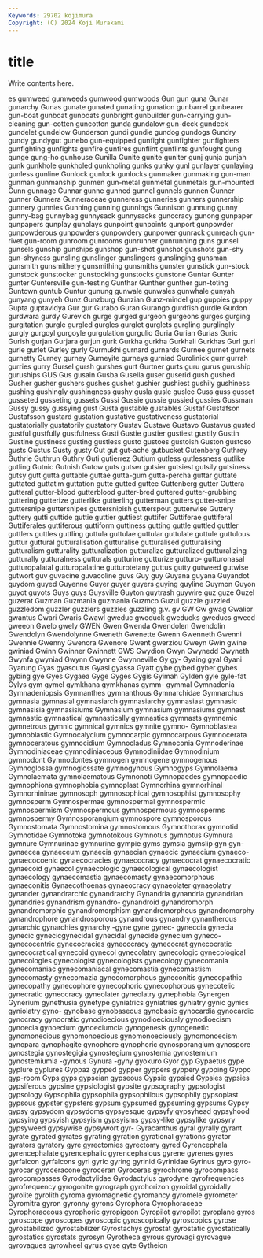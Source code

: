 ```yaml
---
Keywords: 29702 kojimura
Copyright: (C) 2024 Koji Murakami
---
```


# title

Write contents here.



es gumweed gumweeds gumwood gumwoods
Gun gun guna Gunar gunarchy Gunas gunate gunated gunating gunation
gunbarrel gunbearer gun-boat gunboat gunboats gunbright gunbuilder gun-carrying gun-cleaning gun-cotten
guncotton gunda gundalow gun-deck gundeck gundelet gundelow Gunderson gundi gundie
gundog gundogs Gundry gundy gundygut gunebo gun-equipped gunfight gunfighter gunfighters
gunfighting gunfights gunfire gunfires gunflint gunflints gunfought gung gunge gung-ho
gunhouse Gunilla Gunite gunite guniter gunj gunja gunjah gunk gunkhole
gunkholed gunkholing gunks gunky gunl gunlayer gunlaying gunless gunline Gunlock
gunlock gunlocks gunmaker gunmaking gun-man gunman gunmanship gunmen gun-metal gunmetal
gunmetals gun-mounted Gunn gunnage Gunnar gunne gunned gunnel gunnels gunnen
Gunner gunner Gunnera Gunneraceae gunneress gunneries gunners gunnership gunnery gunnies
Gunning gunning gunnings Gunnison gunnung gunny gunny-bag gunnybag gunnysack gunnysacks
gunocracy gunong gunpaper gunpapers gunplay gunplays gunpoint gunpoints gunport gunpowder
gunpowderous gunpowders gunpowdery gunpower gunrack gunreach gun-rivet gun-room gunroom gunrooms
gunrunner gunrunning guns gunsel gunsels gunship gunships gunshop gun-shot gunshot
gunshots gun-shy gun-shyness gunsling gunslinger gunslingers gunslinging gunsman gunsmith gunsmithery
gunsmithing gunsmiths gunster gunstick gun-stock gunstock gunstocker gunstocking gunstocks gunstone
Guntar Gunter gunter Guntersville gun-testing Gunthar Gunther gunther gun-toting Guntown
guntub Guntur gunung gunwale gunwales gunwhale gunyah gunyang gunyeh Gunz
Gunzburg Gunzian Gunz-mindel gup guppies guppy Gupta guptavidya Gur gur
Gurabo Guran Gurango gurdfish gurdle Gurdon gurdwara gurdy Gurevich gurge
gurged gurgeon gurgeons gurges gurging gurgitation gurgle gurgled gurgles gurglet
gurglets gurgling gurglingly gurgly gurgoyl gurgoyle gurgulation gurgulio Guria Gurian
Gurias Guric Gurish gurjan Gurjara gurjun gurk Gurkha gurkha Gurkhali
Gurkhas Gurl gurl gurle gurlet Gurley gurly Gurmukhi gurnard gurnards
Gurnee gurnet gurnets gurnetty Gurney gurney Gurneyite gurneys gurniad Gurolinick
gurr gurrah gurries gurry Gursel gursh gurshes gurt Gurtner gurts
guru gurus guruship guruships GUS Gus gusain Gusba Gusella guser
guserid gush gushed Gusher gusher gushers gushes gushet gushier gushiest
gushily gushiness gushing gushingly gushingness gushy gusla gusle guslee Guss
guss gusset gusseted gusseting gussets Gussi Gussie gussie gussied gussies
Gussman Gussy gussy gussying gust Gusta gustable gustables Gustaf Gustafson
Gustafsson gustard gustation gustative gustativeness gustatorial gustatorially gustatorily gustatory Gustav
Gustave Gustavo Gustavus gusted gustful gustfully gustfulness Gusti Gustie gustier
gustiest gustily Gustin Gustine gustiness gusting gustless gusto gustoes gustoish
Guston gustoso gusts Gustus Gusty gusty Gut gut gut-ache gutbucket
Gutenberg Guthrey Guthrie Guthrun Guthry Guti gutierrez Gutium gutless gutlessness
gutlike gutling Gutnic Gutnish Gutow guts gutser gutsier gutsiest gutsily
gutsiness gutsy gutt gutta guttable guttae gutta-gum gutta-percha guttar guttate
guttated guttatim guttation gutte gutted guttee Guttenberg gutter Guttera gutteral
gutter-blood gutterblood gutter-bred guttered gutter-grubbing guttering gutterize gutterlike gutterling gutterman
gutters gutter-snipe guttersnipe guttersnipes guttersnipish gutterspout gutterwise Guttery guttery gutti
guttide guttie guttier guttiest guttifer Guttiferae guttiferal Guttiferales guttiferous guttiform
guttiness gutting guttle guttled guttler guttlers guttles guttling guttula guttulae
guttular guttulate guttule guttulous guttur guttural gutturalisation gutturalise gutturalised gutturalising
gutturalism gutturality gutturalization gutturalize gutturalized gutturalizing gutturally gutturalness gutturals gutturine
gutturize gutturo- gutturonasal gutturopalatal gutturopalatine gutturotetany guttus gutty gutweed gutwise
gutwort guv guvacine guvacoline guvs Guy guy Guyana guyana Guyandot
guydom guyed Guyenne Guyer guyer guyers guying guyline Guymon Guyon
guyot guyots Guys guys Guysville Guyton guytrash guywire guz guze
Guzel guzerat Guzman Guzmania guzmania Guzmco Guzul guzzle guzzled guzzledom
guzzler guzzlers guzzles guzzling g.v. gv GW Gw gwag Gwalior
gwantus Gwari Gwaris Gwawl gweduc gweduck gweducks gweducs gweed gweeon
Gwelo gwely GWEN Gwen Gwenda Gwendolen Gwendolin Gwendolyn Gwendolynne Gweneth
Gwenette Gwenn Gwenneth Gwenni Gwennie Gwenny Gwenora Gwenore Gwent gwerziou
Gweyn Gwin gwine gwiniad Gwinn Gwinner Gwinnett GWS Gwydion Gwyn
Gwynedd Gwyneth Gwynfa gwyniad Gwynn Gwynne Gwynneville Gy gy- Gyaing
gyal Gyani Gyarung Gyas gyascutus Gyasi gyassa Gyatt gybe gybed
gyber gybes gybing gye Gyes Gygaea Gyge Gyges Gygis Gyimah
Gylden gyle gyle-fat Gylys gym gymel gymkhana gymkhanas gymm- gymmal
Gymnadenia Gymnadeniopsis Gymnanthes gymnanthous Gymnarchidae Gymnarchus gymnasia gymnasial gymnasiarch gymnasiarchy
gymnasiast gymnasic gymnasisia gymnasisiums Gymnasium gymnasium gymnasiums gymnast gymnastic gymnastical
gymnastically gymnastics gymnasts gymnemic gymnetrous gymnic gymnical gymnics gymnite gymno-
Gymnoblastea gymnoblastic Gymnocalycium gymnocarpic gymnocarpous Gymnocerata gymnoceratous gymnocidium Gymnocladus Gymnoconia
Gymnoderinae Gymnodiniaceae gymnodiniaceous Gymnodiniidae Gymnodinium gymnodont Gymnodontes gymnogen gymnogene gymnogenous
Gymnoglossa gymnoglossate gymnogynous Gymnogyps Gymnolaema Gymnolaemata gymnolaematous Gymnonoti Gymnopaedes gymnopaedic
gymnophiona gymnophobia gymnoplast Gymnorhina gymnorhinal Gymnorhininae gymnosoph gymnosophical gymnosophist gymnosophy
gymnosperm Gymnospermae gymnospermal gymnospermic gymnospermism Gymnospermous gymnospermous gymnosperms gymnospermy Gymnosporangium
gymnospore gymnosporous Gymnostomata Gymnostomina gymnostomous Gymnothorax gymnotid Gymnotidae Gymnotoka gymnotokous
Gymnotus gymnotus Gymnura gymnure Gymnurinae gymnurine gympie gyms gymsia gymslip
gyn gyn- gynaecea gynaeceum gynaecia gynaecian gynaecic gynaecium gynaeco- gynaecocoenic
gynaecocracies gynaecocracy gynaecocrat gynaecocratic gynaecoid gynaecol gynaecologic gynaecological gynaecologist gynaecology
gynaecomastia gynaecomasty gynaecomorphous gynaeconitis Gynaecothoenas gynaeocracy gynaeolater gynaeolatry gynander gynandrarchic
gynandrarchy Gynandria gynandria gynandrian gynandries gynandrism gynandro- gynandroid gynandromorph gynandromorphic
gynandromorphism gynandromorphous gynandromorphy gynandrophore gynandrosporous gynandrous gynandry gynantherous gynarchic gynarchies
gynarchy -gyne gyne gynec- gyneccia gynecia gynecic gynecicgynecidal gynecidal gynecide
gynecium gyneco- gynecocentric gynecocracies gynecocracy gynecocrat gynecocratic gynecocratical gynecoid gynecol
gynecolatry gynecologic gynecological gynecologies gynecologist gynecologists gynecology gynecomania gynecomaniac gynecomaniacal
gynecomastia gynecomastism gynecomasty gynecomazia gynecomorphous gyneconitis gynecopathic gynecopathy gynecophore gynecophoric
gynecophorous gynecotelic gynecratic gyneocracy gyneolater gyneolatry gynephobia Gynergen Gynerium gynethusia
gynetype gyniatrics gyniatries gyniatry gynic gynics gyniolatry gyno- gynobase gynobaseous
gynobasic gynocardia gynocardic gynocracy gynocratic gynodioecious gynodioeciously gynodioecism gynoecia gynoecium
gynoeciumcia gynogenesis gynogenetic gynomonecious gynomonoecious gynomonoeciously gynomonoecism gynopara gynophagite gynophore
gynophoric gynosporangium gynospore gynostegia gynostegigia gynostegium gynostemia gynostemium gynostemiumia -gynous
Gynura -gyny gyokuro Gyor gyp Gypaetus gype gyplure gyplures Gyppaz
gypped gypper gyppers gyppery gypping Gyppo gyp-room Gyps gyps gypseian
gypseous Gypsie gypsied Gypsies gypsies gypsiferous gypsine gypsiologist gypsite gypsography
gypsologist gypsology Gypsophila gypsophila gypsophilous gypsophily gypsoplast gypsous gypster gypsters
gypsum gypsumed gypsuming gypsums Gypsy gypsy gypsydom gypsydoms gypsyesque gypsyfy
gypsyhead gypsyhood gypsying gypsyish gypsyism gypsyisms gypsy-like gypsylike gypsyry gypsyweed
gypsywise gypsywort gyr- Gyracanthus gyral gyrally gyrant gyrate gyrated gyrates
gyrating gyration gyrational gyrations gyrator gyrators gyratory gyre gyrectomies gyrectomy
gyred Gyrencephala gyrencephalate gyrencephalic gyrencephalous gyrene gyrenes gyres gyrfalcon gyrfalcons
gyri gyric gyring gyrinid Gyrinidae Gyrinus gyro gyro- gyrocar gyroceracone
gyroceran Gyroceras gyrochrome gyrocompass gyrocompasses Gyrodactylidae Gyrodactylus gyrodyne gyrofrequencies gyrofrequency
gyrogonite gyrograph gyrohorizon gyroidal gyroidally gyrolite gyrolith gyroma gyromagnetic gyromancy
gyromele gyrometer Gyromitra gyron gyronny gyrons Gyrophora Gyrophoraceae Gyrophoraceous gyrophoric
gyropigeon Gyropilot gyropilot gyroplane gyros gyroscope gyroscopes gyroscopic gyroscopically gyroscopics
gyrose gyrostabilized gyrostabilizer Gyrostachys gyrostat gyrostatic gyrostatically gyrostatics gyrostats gyrosyn
Gyrotheca gyrous gyrovagi gyrovague gyrovagues gyrowheel gyrus gyse gyte Gytheion
